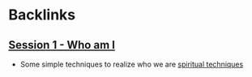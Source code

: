 
# Backlinks
## [Session 1 - Who am I](<Session 1 - Who am I.md>)
- Some simple techniques to realize who we are [spiritual techniques](<spiritual techniques.md>)

